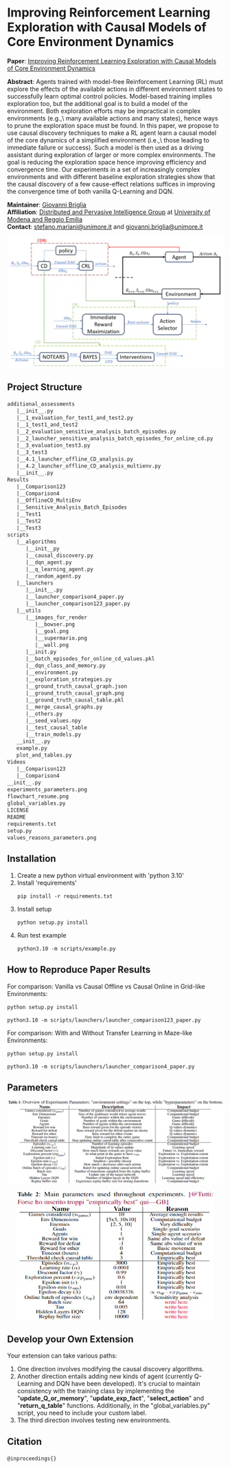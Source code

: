 # Improving Reinforcement Learning Exploration with Causal Models of Core Environment Dynamics
**Paper**: [Improving Reinforcement Learning Exploration with Causal Models of Core Environment Dynamics]( https://www.ecai2024.eu/calls/main-track)

**Abstract**:
Agents trained with model-free Reinforcement Learning (RL)
must explore the effects of the available actions in different environment states
to successfully learn optimal control policies.
Model-based training implies exploration too, but the additional goal is to build a model of the environment.
Both exploration efforts may be impractical in complex environments (e.g.,\ many available actions and many states),
hence ways to prune the exploration space must be found.
In this paper, we propose to use causal discovery techniques to make a RL agent learn a causal model of the core dynamics of a simplified environment
(i.e.,\ those leading to immediate failure or success). 
Such a model is then used as a driving assistant during exploration of larger or more complex environments. 
The goal is reducing the exploration space hence improving efficiency and convergence time. 
Our experiments in a set of increasingly complex environments and with different baseline exploration strategies show that the causal discovery of a few cause-effect relations suffices in improving the convergence time of both vanilla Q-Learning and DQN.

**Maintainer**: [Giovanni Briglia](https://github.com/Giovannibriglia)  
**Affiliation**: [Distributed and Pervasive Intelligence Group](https://dipi-unimore.netlify.app/) at [University of Modena and Reggio Emilia](https://www.unimore.it/)  
**Contact**: [stefano.mariani@unimore.it](mailto:stefano.mariani@unimore.it) and [giovanni.briglia@unimore.it](mailto:giovanni.briglia@unimore.it)

![flowchart_resume](flowchart_resume.png)

## Project Structure

```
additional_assessments
   |__init__.py
   |__1_evaluation_for_test1_and_test2.py
   |__1_test1_and_test2
   |__2_evaluation_sensitive_analysis_batch_episodes.py
   |__2_launcher_sensitive_analysis_batch_episodes_for_online_cd.py
   |__3_evaluation_test3.py
   |__3_test3
   |__4.1_launcher_offline_CD_analysis.py
   |__4.2_launcher_offline_CD_analysis_multienv.py
   |__init__.py
Results
   |__Comparison123
   |__Comparison4
   |__OfflineCD_MultiEnv
   |__Sensitive_Analysis_Batch_Episodes
   |__Test1
   |__Test2
   |__Test3
scripts
   |__algorithms
      |__init__py
      |__causal_discovery.py
      |__dqn_agent.py
      |__q_learning_agent.py
      |__random_agent.py
   |__launchers
      |__init__.py
      |__launcher_comparison4_paper.py
      |__launcher_comparison123_paper.py
   |__utils
      |__images_for_render
         |__bowser.png
         |__goal.png
         |__supermario.png
         |__wall.png
      |__init.py
      |__batch_episodes_for_online_cd_values.pkl
      |__dqn_class_and_memory.py
      |__environment.py
      |__exploration_strategies.py
      |__ground_truth_causal_graph.json
      |__ground_truth_causal_graph.png
      |__ground_truth_causal_table.pkl
      |__merge_causal_graphs.py
      |__others.py
      |__seed_values.npy
      |__test_causal_table
      |__train_models.py
   __init__.py
   example.py
   plot_and_tables.py
Videos
   |__Comparison123
   |__Comparison4
__init__.py
experiments_parameters.png
flowchart_resume.png
global_variables.py
LICENSE
README
requirements.txt
setup.py
values_reasons_parameters.png
```

## Installation
1. Create a new python virtual environment with 'python 3.10'
2. Install 'requirements'
   ```
   pip install -r requirements.txt
   ```
3. Install setup
   ```
   python setup.py install
   ```
4. Run test example
   ```
   python3.10 -m scripts/example.py
   ```
## How to Reproduce Paper Results
   For comparison: Vanilla vs Causal Offline vs Causal Online in Grid-like Environments:
   ```
   python setup.py install
   ```
   ```
   python3.10 -m scripts/launchers/launcher_comparison123_paper.py
   ```
   For comparison: With and Without Transfer Learning in Maze-like Environments:
   ```
   python setup.py install
   ```
   ```
   python3.10 -m scripts/launchers/launcher_comparison4_paper.py
   ```

## Parameters
![experiments_parameters](experiments_parameters.png)
<p align="center">
  <img width="460" height="300" src=values_reasons_parameters.png>
</p>

## Develop your Own Extension
Your extension can take various paths:
1) One direction involves modifying the causal discovery algorithms.
2) Another direction entails adding new kinds of agent (currently Q-Learning and DQN have been developed). It's crucial to maintain consistency with the training class by implementing the "__update_Q_or_memory__", "__update_exp_fact__", "__select_action__" and "__return_q_table__" functions. Additionally, in the "global_variables.py" script, you need to include your custom label.
3) The third direction involves testing new environments.

## Citation  
```
@inproceedings{}
```

